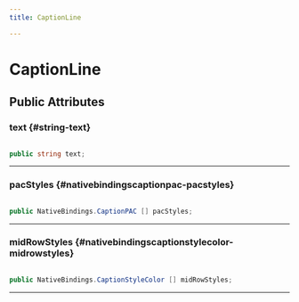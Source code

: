```yaml
---
title: CaptionLine

---
```


# CaptionLine










## Public Attributes

### text {#string-text}

```csharp

public string text;

```






-----------

### pacStyles {#nativebindingscaptionpac-pacstyles}

```csharp

public NativeBindings.CaptionPAC [] pacStyles;

```






-----------

### midRowStyles {#nativebindingscaptionstylecolor-midrowstyles}

```csharp

public NativeBindings.CaptionStyleColor [] midRowStyles;

```






-----------

